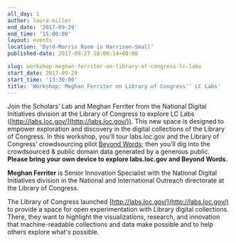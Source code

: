 ```yaml
---
all_day: 1
author: laura-miller
end_date: '2017-09-29'
end_time: '15:00:00'
layout: events
location: 'Byrd-Morris Room in Harrison-Small'
published-date: 2017-09-27 18:00:14+00:00

slug: workshop-meghan-ferriter-on-library-of-congress-lc-labs
start_date: 2017-09-29
start_time: '13:30:00'
title: 'Workshop: Meghan Ferriter on Library of Congress'' LC Labs'
---
```


Join the Scholars’ Lab and Meghan Ferriter from the National Digital Initiatives division at the Library of Congress to explore LC Labs ([http://labs.loc.gov/](http://labs.loc.gov/)). This new space is designed to empower exploration and discovery in the digital collections of the Library of Congress. In this workshop, you’ll tour labs.loc.gov and the Library of Congress’ crowdsourcing pilot [Beyond Words;](http://beyondwords.labs.loc.gov/#/) then you’ll dig into the crowdsourced & public domain data generated by a generous public. **Please bring your own device to explore labs.loc.gov and Beyond Words.**

**Meghan Ferriter** is Senior Innovation Specialist with the National Digital Initiatives division in the National and International Outreach directorate at the Library of Congress.

The Library of Congress launched [http://labs.loc.gov/](http://labs.loc.gov/) to provide a space for open experimentation with Library digital collections. There, they want to highlight the visualizations, research, and innovation that machine-readable collections and data make possible and to help others explore what's possible.
